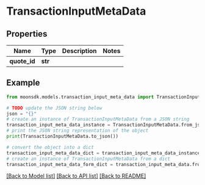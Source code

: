 # TransactionInputMetaData

## Properties

| Name          | Type    | Description | Notes |
| ------------- | ------- | ----------- | ----- |
| **quote\_id** | **str** |             |       |

## Example

```python
from moonsdk.models.transaction_input_meta_data import TransactionInputMetaData

# TODO update the JSON string below
json = "{}"
# create an instance of TransactionInputMetaData from a JSON string
transaction_input_meta_data_instance = TransactionInputMetaData.from_json(json)
# print the JSON string representation of the object
print(TransactionInputMetaData.to_json())

# convert the object into a dict
transaction_input_meta_data_dict = transaction_input_meta_data_instance.to_dict()
# create an instance of TransactionInputMetaData from a dict
transaction_input_meta_data_form_dict = transaction_input_meta_data.from_dict(transaction_input_meta_data_dict)
```

[\[Back to Model list\]](./#documentation-for-models) [\[Back to API list\]](./#documentation-for-api-endpoints) [\[Back to README\]](./)

